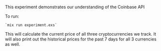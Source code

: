 This experiment demonstrates our understanding of the Coinbase API

To run:

	`mix run experiment.exs`

This will calculate the current price of all three cryptocurrencies we track. It will also print out the historical prices for the past 7 days for all 3 currencies as well.
